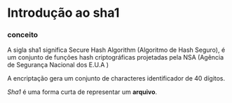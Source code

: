 # Introdução ao sha1



### conceito

A sigla sha1 significa Secure Hash Algorithm (Algoritmo de Hash Seguro), é um conjunto de funções hash criptográficas projetadas pela NSA (Agência de Segurança Nacional dos E.U.A )

A encriptação gera um conjunto de characteres identificador de 40 dígitos.



*Sha1*  é uma forma curta de representar um **arquivo**.

